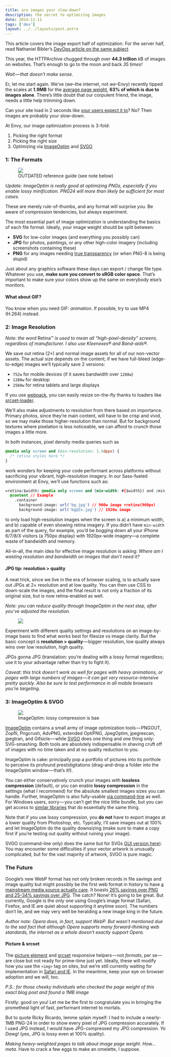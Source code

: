 ```yaml
---
title: are images your slow-down?
description: the secret to optimizing images
date: 2014-11-11
tags: ['dev']
layout: ../../layouts/post.astro
---
```


This article covers the image export half of optimization. For the server half, read Nathaniel
Bibler’s
[DevOps article on the same subject](https://blog.madewithenvy.com/tuning-slow-images-with-devops-6ea874718ab)

This year, the HTTPArchive chugged through over **44.3 trillion** kB of images on websites. That’s
enough to go to the moon and back _35 times!_

_Wait — that doesn’t make sense._

Er, let me start again. We’ve (_we_–the internet, not _we_–Envy) recently tipped the scales at
**1.9MB** for the [average page weight](http://httparchive.org/trends.php), **63% of which is due to
images alone**. There’s little doubt that our corpulent friend, the image, needs a little help
trimming down.

Can your site load in 2 seconds like
[your users expect it to](https://blog.kissmetrics.com/loading-time/)? No? Then images are probably
your slow-down.

At Envy, our image optimization process is 3-fold:

1. Picking the right format
1. Picking the right size
1. Optimizing via [ImageOptim](https://imageoptim.com) and [SVGO](https://github.com/svg/svgo)

### 1: The Formats

<figure><img src="https://cdn-images-1.medium.com/max/800/1*3WkENTBM6jM0gE7UAWQvCg.png"><figcaption>OUTDATED reference guide (see note below)</figcaption></figure>

_Update: ImageOptim is really good at optimizing PNGs, especially if you enable lossy minification.
PNG24 will more than likely be sufficient for most cases._

These are merely rule-of-thumbs, and any format will surprise you. Be aware of compression
tendencies, but always experiment.

The most essential part of image optimization is understanding the basics of each file format.
Ideally, your image weight should be split between:

- **SVG** for low-color images (and everything you possibly can)
- **JPG** for photos, paintings, or any other high-color imagery (including screenshots containing
  these)
- **PNG** for any images needing
  [true transparency](http://www.sitepoint.com/gif-jpg-png-whats-difference/) (or when PNG-8 is
  being stupid)

Just about any graphics software these days can export / change file type. Whatever you use, **make
sure you convert to sRGB color space**. That’s important to make sure your colors show up the same
on everybody else’s monitors.

#### What about GIF?

You know when you need GIF: _animation_. If possible, try to use MP4 (H.264) instead.

### 2: Image Resolution

_Note: the word_ Retina™ _is used to mean all “high-pixel-density” screens, regardless of
manufacturer. I also use Kleenexes® and Band-aids®._

We save out retina (2×) and normal image assets for all of our non-vector assets. The actual size
depends on the content; if we have full-bleed (edge-to-edge) images we’ll typically save 2 versions:

- `752w` for mobile devices (if it saves bandwidth over `1280w`)
- `1280w` for desktop
- `2560w` for retina tablets and large displays

If you use [webpack](https://blog.madewithenvy.com/getting-started-with-webpack-2-ed2b86c68783), you
can easily resize on-the-fly thanks to loaders like
[srcset-loader](https://github.com/timse/srcset-loader).

We’ll also make adjustments to resolution from there based on importance. Primary photos, since
they’re main content, will have to be crisp and vivid, so we may make those higher-resolution than
normal. But for background textures where pixelation is less noticeable, we can afford to crunch
those images a little more.

In both instances, pixel density media queries such as

```css
@media only screen and (min-resolution: 1.5dppx) {
  /* retina styles here */
}
```

work wonders for keeping your code performant across platforms without sacrificing your vibrant,
high-resolution imagery. In our Sass-fueled environment at Envy, we’ll use functions such as:

```css
=retina($width) @media only screen and (min-width: #{$width}) and (min-resolution: 1.5dppx)
  @content // Example
    .container
      background-image: url('bg.jpg') // 960w image +retina(960px)
      background-image: url('bg@2x.jpg') // 1920w image
```

to only load high-resolution images when the screen is a) a minimum width, and b) capable of even
showing retina imagery. If you didn’t have `min-width` as part of the query, for example, you’d be
bogging down all your iPhone 6/7/8/X visitors (a 750px display) with 1920px-wide imagery—a complete
waste of bandwidth and memory.

All-in-all, the main idea for effective image resolution is asking: _Where am I wasting resolution
and bandwidth on images that don’t need it?_

#### JPG tip: resolution &gt; quality

A neat trick, since we live in the era of browser scaling, is to actually save out JPGs at 2×
resolution and at low quality. You can then use CSS to down-scale the images, and the final result
is not only a fraction of its original size, but is now retina-enabled as well.

_Note: you can reduce quality through ImageOptim in the next step, after you’ve adjusted the
resolution._

<figure><img src="https://cdn-images-1.medium.com/max/800/0*bEP7MkNYzQvEbcGD.png"></figure>

Experiment with different quality settings and resolutions on an image-by-image basis to find what
works best for filesize vs image clarity. But the basic concept is **resolution &gt;
quality** — bigger resolution, low quality always wins over low resolution, high quality.

JPGs gonna JPG (translation: you’re dealing with a lossy format regardless; use it to your advantage
rather than try to fight it).

_Caveat: this trick doesn’t work as well for pages with heavy animations, or pages with large
numbers of images — it can get very resource-intensive pretty quickly. Also be sure to test
performance in all mobile browsers you’re targeting._

### 3: ImageOptim & SVGO

<figure><img src="https://cdn-images-1.medium.com/max/800/1*miXGQ690IcMGv9Asd73Akw.png"><figcaption>ImageOptim: lossy compression is bae</figcaption></figure>

[ImageOptim](http://imageoptim.com/) contains a small army of image optimization tools — PNGOUT,
Zopfli, Pngcrush, AdvPNG, extended OptiPNG, JpegOptim, jpegrescan, jpegtran, and Gifsicle — while
[SVGO](https://github.com/svg/svgo) does one thing and one thing only: SVG-smashing. Both tools are
absolutely indispensable in shaving cruft off of images with no time taken and at no quality
reduction to you.

ImageOptim is cake: principally pop a portfolio of pictures into its porthole to perceive its
profound prestidigitations (drag-and-drop a folder into the ImageOptim window — that’s it!).

You can either conservatively crunch your images with **lossless compression** (default), or you can
enable **lossy compression** in the settings (what I recommend) for the absolute smallest images
sizes you can handle. Further, ImageOptim is also fully-usable
[via command-line](https://github.com/JamieMason/ImageOptim-CLI) as well. For Windows users,
sorry — you can’t get the nice little bundle, but you can get access to
[similar libraries](https://github.com/JamieMason/ImageOptim-CLI#windows-and-linux) that do
essentially the same thing.

Note that if you use lossy compression, you **do not** have to export images at a lower quality from
Photoshop, etc. Typically, I’ll save images out at 100% and let ImageOptim do the quality downsizing
(make sure to make a copy first if you’re testing out quality without ruining your image).

SVGO (command-line only) does the same but for SVGs
[GUI version here](https://github.com/svg/svgo-gui)). You may encounter some difficulties if your
vector artwork is unusually complicated, but for the vast majority of artwork, SVGO is pure magic.

### The Future

Google’s new WebP format has not only broken records in file savings and image quality but might
possibly be the first web format in history to have
[a mainstream media source actually care](http://money.cnn.com/2014/07/21/technology/innovationnation/google-webp/).
It boasts
[26% savings over PNG and 25–34% savings over JPG](https://developers.google.com/speed/webp/). The
catch? None! It’s going to be great. But currently, Google is the only one using Google’s image
format (Safari, Firefox, and IE are quiet about supporting it anytime soon). The numbers don’t lie,
and we may very well be heralding a new image king in the future.

_Author note: Opera does, in fact, support WebP. But wasn’t mentioned due to the sad fact that
although Opera supports many forward-thinking web standards, the internet as a whole doesn’t exactly
support Opera._

#### Picture & srcset

The [picture element](http://caniuse.com/#search=picture) and
[srcset](http://caniuse.com/#feat=srcset) responsive helpers — not _formats_, per se — are close but
not ready for prime-time just yet. Ideally, these will modify how you use the `<img>` tag on sites,
but we’re still currently waiting for implementation in
[Safari and IE](http://responsiveimages.org/#implementation). In the meantime, keep your eye on
browser adoption and we will, too.

_P.S.: for those cheeky individuals who checked the page weight of this exact blog post and found a
1MB image_

Firstly: good on you! Let me be the first to congratulate you in bringing the prometheal light of
fast, performant internet to mortals.

But to quote Ricky Ricardo, lemme splain myself: I had to include a nearly-1MB PNG-24 in order to
show every pixel of JPG compression accurately. If I used JPG instead, I would have JPG-compressed
my JPG compression. _Yo Dawg!_ (yes, JPG is lossy even at 100% quality).

_Making heavy-weighted pages to talk about image page weight. How… meta._ Have to crack a few eggs
to make an omelette, I suppose.
